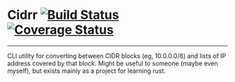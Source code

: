 # Cidrr [![Build Status](https://travis-ci.org/stuarthicks/cidrr.svg)](https://travis-ci.org/stuarthicks/cidrr) [![Coverage Status](https://coveralls.io/repos/stuarthicks/cidrr/badge.svg?branch=master&service=github)](https://coveralls.io/github/stuarthicks/cidrr?branch=master)
---

CLI utility for converting between CIDR blocks (eg, 10.0.0.0/8) and lists of IP address covered by that block. Might be useful to someone (maybe even myself), but exists mainly as a project for learning rust.
